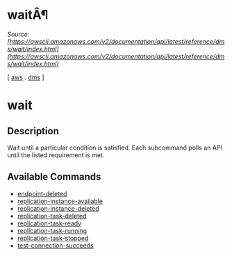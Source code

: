 # waitÂ¶

*Source: [https://awscli.amazonaws.com/v2/documentation/api/latest/reference/dms/wait/index.html](https://awscli.amazonaws.com/v2/documentation/api/latest/reference/dms/wait/index.html)*

[ [aws](https://awscli.amazonaws.com/v2/documentation/api/latest/reference/index.html#cli-aws) . [dms](https://awscli.amazonaws.com/v2/documentation/api/latest/reference/dms/index.html#cli-aws-dms) ]

# wait

## Description

Wait until a particular condition is satisfied. Each subcommand polls an API until the listed requirement is met.

## Available Commands

- [endpoint-deleted](https://awscli.amazonaws.com/v2/documentation/api/latest/reference/dms/wait/endpoint-deleted.html)
- [replication-instance-available](https://awscli.amazonaws.com/v2/documentation/api/latest/reference/dms/wait/replication-instance-available.html)
- [replication-instance-deleted](https://awscli.amazonaws.com/v2/documentation/api/latest/reference/dms/wait/replication-instance-deleted.html)
- [replication-task-deleted](https://awscli.amazonaws.com/v2/documentation/api/latest/reference/dms/wait/replication-task-deleted.html)
- [replication-task-ready](https://awscli.amazonaws.com/v2/documentation/api/latest/reference/dms/wait/replication-task-ready.html)
- [replication-task-running](https://awscli.amazonaws.com/v2/documentation/api/latest/reference/dms/wait/replication-task-running.html)
- [replication-task-stopped](https://awscli.amazonaws.com/v2/documentation/api/latest/reference/dms/wait/replication-task-stopped.html)
- [test-connection-succeeds](https://awscli.amazonaws.com/v2/documentation/api/latest/reference/dms/wait/test-connection-succeeds.html)